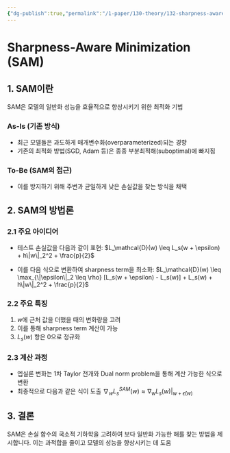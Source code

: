 ```yaml
---
{"dg-publish":true,"permalink":"/1-paper/130-theory/132-sharpness-aware-minimization-sam/","title":" Sharpness-Aware Minimization (SAM)"}
---
```


# Sharpness-Aware Minimization (SAM)

## 1. SAM이란

SAM은 모델의 일반화 성능을 효율적으로 향상시키기 위한 최적화 기법

### As-Is (기존 방식)
- 최근 모델들은 과도하게 매개변수화(overparameterized)되는 경향
- 기존의 최적화 방법(SGD, Adam 등)은 종종 부분최적해(suboptimal)에 빠지짐

### To-Be (SAM의 접근)
- 이를 방지하기 위해 주변과 균일하게 낮은 손실값을 찾는 방식을 채택

## 2. SAM의 방법론

### 2.1 주요 아이디어
- 테스트 손실값을 다음과 같이 표현:
  $L_\mathcal{D}(w) \leq L_s(w + \epsilon) + h\|w\|_2^2 + \frac{p}{2}$

- 이를 다음 식으로 변환하여 sharpness term을 최소화:
  $L_\mathcal{D}(w) \leq \max_{\|\epsilon\|_2 \leq \rho} [L_s(w + \epsilon) - L_s(w)] + L_s(w) + h\|w\|_2^2 + \frac{p}{2}$

### 2.2 주요 특징
1. $w$에 근처 값을 더했을 때의 변화량을 고려
2. 이를 통해 sharpness term 계산이 가능
3. $L_s(w)$ 항은 0으로 정규화

### 2.3 계산 과정
- 엡실론 변화는 1차 Taylor 전개와 Dual norm problem을 통해 계산 가능한 식으로 변환
- 최종적으로 다음과 같은 식이 도출
  $\nabla_w L_s^{SAM}(w) \approx \nabla_w L_s(w)|_{w+\hat{\epsilon}(w)}$

## 3. 결론

SAM은 손실 함수의 국소적 기하학을 고려하여 보다 일반화 가능한 해를 찾는 방법을 제시합니다. 이는 과적합을 줄이고 모델의 성능을 향상시키는 데 도움